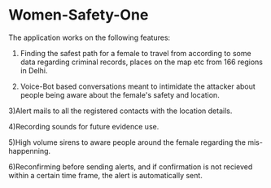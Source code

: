 # Women-Safety-One

The application works on the following features:

1) Finding the safest path for a female to travel from according to some data regarding criminal records, places on the map etc from 166 regions in Delhi.

2) Voice-Bot based conversations meant to intimidate the attacker about people being aware about the female's safety and location.

3)Alert mails to all the registered contacts with the location details.

4)Recording sounds for future evidence use.

5)High volume sirens to aware people around the female regarding the mis-happenning.

6)Reconfirming before sending alerts, and if confirmation is not recieved within a certain time frame, the alert is automatically sent.

